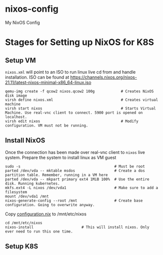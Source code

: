 # nixos-config
My NixOS Config


# Stages for Setting up NixOS for K8S

## Setup VM

`nixos.xml` will point to an ISO to run linux live cd from and handle installation. ISO can be found at https://channels.nixos.org/nixos-21.11/latest-nixos-minimal-x86_64-linux.iso

```shell
qemu-img create -f qcow2 nixos.qcow2 100g            # Creates NixOS disk image
virsh define nixos.xml                               # Creates virtual machine
virsh start nixos                                    # Starts Virtual Machine. Use real-vnc client to connect. 5900 port is opened on localhost.
virsh edit nixos                                     # Modify configuration. VM must not be running.
```



## Install NixOS

Once the connection has been made over real-vnc client to `nixos` live system. Prepare the system to install linux as VM guest

```shell
sudo -s                                           # Must be root
parted /dev/vda -- mktable msdos                  # Create a dos partition table. Remember, running in a VM here
parted /dev/vda -- mkpart primary ext4 1MiB 100%  # Use the entire disk. Running kubernetes.
mkfs.ext4 -L nixos /dev/vda1                      # Make sure to add a filesystem
mount /dev/vda1 /mnt
nixos-generate-config --root /mnt                 # Create base configuration. Going to overwrite anyway.
```

Copy [configuration.nix](configuration.nix) to /mnt/etc/nixos

```shell
cd /mnt/etc/nixos
nixos-install                      # This will install nixos. Only ever need to run this one time.
```


## Setup K8S